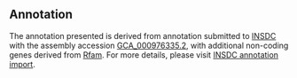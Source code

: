 

Annotation
----------

The annotation presented is derived from annotation submitted to
[INSDC](http://www.insdc.org) with the assembly accession
[GCA\_000976335.2](http://www.ebi.ac.uk/ena/data/view/GCA_000976335.2),
with additional non-coding genes derived from
[Rfam](http://rfam.xfam.org/). For more details, please visit [INSDC
annotation
import](http://ensemblgenomes.org/info/data/insdc_annotation).
